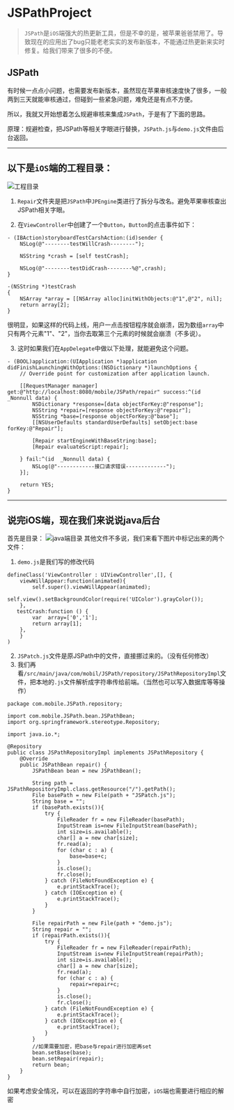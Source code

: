 # JSPathProject
>`JSPath`是`iOS`端强大的热更新工具，但是不幸的是，被苹果爸爸禁用了。导致现在的应用出了bug只能老老实实的发布新版本，不能通过热更新来实时修复。给我们带来了很多的不便。

## JSPath

有时候一点点小问题，也需要发布新版本，虽然现在苹果审核速度快了很多，一般两到三天就能审核通过，但碰到一些紧急问题，难免还是有点不方便。

所以，我就又开始想着怎么规避审核来集成`JSPath`，于是有了下面的思路。

原理：规避检查，把JSPath等相关字眼进行替换，`JSPath.js`与`demo.js`文件由后台返回。

***

## 以下是`iOS`端的工程**目录**：

![工程目录](https://upload-images.jianshu.io/upload_images/1621313-711f73e39b56bd3a.png?imageMogr2/auto-orient/strip%7CimageView2/2/w/1240)

1. `Repair`文件夹是把`JSPath`中`JPEngine`类进行了拆分与改名。避免苹果审核查出JSPath相关字眼。

2. 在`ViewController`中创建了一个`Button`，`Button`的点击事件如下：

```
- (IBAction)storyboardTestCarshAction:(id)sender {
    NSLog(@"--------testWillCrash--------");
    
    NSString *crash = [self testCrash];
    
    NSLog(@"--------testDidCrash--------%@",crash);
}

-(NSString *)testCrash
{
    NSArray *array = [[NSArray alloc]initWithObjects:@"1",@"2", nil];
    return array[2];
}
```

很明显，如果这样的代码上线，用户一点击按钮程序就会崩溃，因为数组`array`中只有两个元素"1"、"2"，当你去取第三个元素的时候就会崩溃（不多说）。

3. 这时如果我们在`AppDelegate`中做以下处理，就能避免这个问题。

```
- (BOOL)application:(UIApplication *)application didFinishLaunchingWithOptions:(NSDictionary *)launchOptions {
    // Override point for customization after application launch.
    
    [[RequestManager manager] get:@"http://localhost:8080/mobile/JSPath/repair" success:^(id  _Nonnull data) {
        NSDictionary *response=[data objectForKey:@"response"];
        NSString *repair=[response objectForKey:@"repair"];
        NSString *base=[response objectForKey:@"base"];
        [[NSUserDefaults standardUserDefaults] setObject:base forKey:@"Repair"];
        
        [Repair startEngineWithBaseString:base];
        [Repair evaluateScript:repair];
        
    } fail:^(id  _Nonnull data) {
        NSLog(@"------------接口请求错误-------------");
    }];
    
    return YES;
}
```

***

##  说完iOS端，现在我们来说说java后台

首先是目录：
![java端目录](https://upload-images.jianshu.io/upload_images/1621313-6a9f7b6b0f260d95.png?imageMogr2/auto-orient/strip%7CimageView2/2/w/1240)
其他文件不多说，我们来看下图片中标记出来的两个文件：
1. `demo.js`是我们写的修改代码

```
defineClass('ViewController : UIViewController',[], {
    viewWillAppear:function(animated){
        self.super().viewWillAppear(animated);
        self.view().setBackgroundColor(require('UIColor').grayColor());
    },
   testCrash:function () {
        var  array=['0','1'];
        return array[1];
    },
    }
)
```

2. `JSPatch.js`文件是原JSPath中的文件，直接挪过来的。（没有任何修改）
3. 我们再看`/src/main/java/com/mobil/JSPath/repository/JSPathRepositoryImpl`文件，把本地的`.js`文件解析成字符串传给前端。（当然也可以写入数据库等等操作）

```
package com.mobile.JSPath.repository;

import com.mobile.JSPath.bean.JSPathBean;
import org.springframework.stereotype.Repository;

import java.io.*;

@Repository
public class JSPathRepositoryImpl implements JSPathRepository {
    @Override
    public JSPathBean repair() {
        JSPathBean bean = new JSPathBean();

        String path = JSPathRepositoryImpl.class.getResource("/").getPath();
        File basePath = new File(path + "JSPatch.js");
        String base = "";
        if (basePath.exists()){
            try {
                FileReader fr = new FileReader(basePath);
                InputStream is=new FileInputStream(basePath);
                int size=is.available();
                char[] a = new char[size];
                fr.read(a);
                for (char c : a) {
                    base=base+c;
                }
                is.close();
                fr.close();
            } catch (FileNotFoundException e) {
                e.printStackTrace();
            } catch (IOException e) {
                e.printStackTrace();
            }
        }

        File repairPath = new File(path + "demo.js");
        String repair = "";
        if (repairPath.exists()){
            try {
                FileReader fr = new FileReader(repairPath);
                InputStream is=new FileInputStream(repairPath);
                int size=is.available();
                char[] a = new char[size];
                fr.read(a);
                for (char c : a) {
                    repair=repair+c;
                }
                is.close();
                fr.close();
            } catch (FileNotFoundException e) {
                e.printStackTrace();
            } catch (IOException e) {
                e.printStackTrace();
            }
        }
        //如果需要加密，把base与repair进行加密再set
        bean.setBase(base);
        bean.setRepair(repair);
        return bean;
    }
}
```
如果考虑安全情况，可以在返回的字符串中自行加密，`iOS`端也需要进行相应的解密


